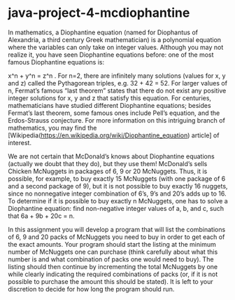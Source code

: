 # java-project-4-mcdiophantine

In mathematics, a Diophantine equation (named for Diophantus of Alexandria, a third century Greek mathematician) is a polynomial equation where the variables can only take on integer values. Although you may not realize it, you have seen Diophantine equations before: one of the most famous Diophantine equations is:

x^n + y^n = z^n
.
For n=2, there are infinitely many solutions (values for x, y and z) called the Pythagorean triples, e.g. 32 + 42 = 52. For larger values of n, Fermat’s famous “last theorem” states that there do not exist any positive integer solutions for x, y and z that satisfy this equation. For centuries, mathematicians have studied different Diophantine equations; besides Fermat’s last theorem, some famous ones include Pell’s equation, and the Erdos-Strauss conjecture. For more information on this intriguing branch of mathematics, you may find the [Wikipedia(https://en.wikipedia.org/wiki/Diophantine_equation) article] of interest.

We are not certain that McDonald’s knows about Diophantine equations (actually we doubt that they do), but they use them! McDonald’s sells Chicken McNuggets in packages of 6, 9 or 20 McNuggets. Thus, it is possible, for example, to buy exactly 15 McNuggets (with one package of 6 and a second package of 9), but it is not possible to buy exactly 16 nuggets, since no nonnegative integer combination of 6’s, 9’s and 20’s adds up to 16. To determine if it is possible to buy exactly n McNuggets, one has to solve a Diophantine equation: find non-negative integer values of a, b, and c, such that 6a + 9b + 20c = n.

In this assignment you will develop a program that will list the combinations of 6, 9 and 20 packs of McNuggets you need to buy in order to get each of the exact amounts. Your program should start the listing at the minimum number of McNuggets one can purchase (think carefully about what this number is and what combination of packs one would need to buy). The listing should then continue by incrementing the total McNuggets by one while clearly indicating the required combinations of packs (or, if it is not possible to purchase the amount this should be stated). It is left to your discretion to decide for how long the program should run.

